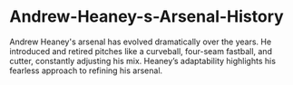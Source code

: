 # Andrew-Heaney-s-Arsenal-History
Andrew Heaney's arsenal has evolved dramatically over the years. He introduced and retired pitches like a curveball, four-seam fastball, and cutter, constantly adjusting his mix. Heaney’s adaptability highlights his fearless approach to refining his arsenal.
